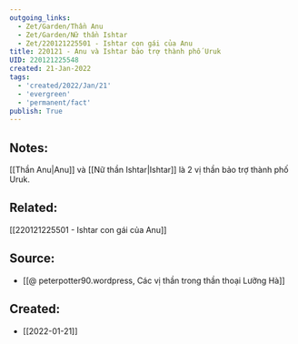 ```yaml
---
outgoing_links:
  - Zet/Garden/Thần Anu
  - Zet/Garden/Nữ thần Ishtar
  - Zet/220121225501 - Ishtar con gái của Anu
title: 220121 - Anu và Ishtar bảo trợ thành phố Uruk
UID: 220121225548
created: 21-Jan-2022
tags:
  - 'created/2022/Jan/21'
  - 'evergreen'
  - 'permanent/fact'
publish: True
---
```

## Notes:
[[Thần Anu|Anu]] và [[Nữ thần Ishtar|Ishtar]] là 2 vị thần bảo trợ thành phố Uruk.

## Related:
[[220121225501 - Ishtar con gái của Anu]]
## Source:
- [[@ peterpotter90.wordpress, Các vị thần trong thần thoại Lưỡng Hà]]


## Created:
- [[2022-01-21]]

